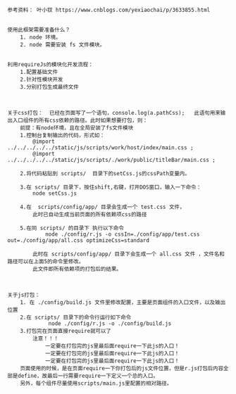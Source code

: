 <!-- 最后一次更新 20181207 gongzixi110@qq.com -->
    参考资料： 叶小钗 https://www.cnblogs.com/yexiaochai/p/3633855.html


    使用此框架需要准备什么？
        1. node 环境。
        2. node 需要安装 fs 文件模块。


    利用requireJs的模块化开发流程：
        1.配置基础文件
        2.针对性模块开发
        3.分别打包生成最终文件



    关于css打包：  已经在页面写了一个语句，console.log(a.pathCss);   此语句用来输出入口组件的所有css依赖的路径。此时如果想要打包，则：
        前提：有node环境，且在全局安装了fs文件模块
        1.控制台复制输出的代码，形式如：
            @import ../../../../../static/js/scripts/work/host/index/main.css ;
            @import ../../../../../static/js/scripts/./work/public/titleBar/main.css ;

        2.将代码粘贴到 scripts/  目录下的setCss.js的cssPath变量内。

        3.在 scripts/ 目录下，按住shift,右键，打开DOS窗口，输入一下命令：
            node setCss.js

        4.在  scripts/config/app/ 目录会生成一个 test.css 文件，
            此时已自动生成当前页面的所有依赖项css的路径

        5.在同 scripts/ 的目录下 执行以下命令
                node ./config/r.js -o cssIn=./config/app/test.css out=./config/app/all.css optimizeCss=standard
            
            此时在 scripts/config/app/ 目录下会生成一个 all.css 文件 ，文件名和路径可以在上面5的命令里修改。
            此文件即所有依赖项的打包后的结果。



    关于js打包：
        1. 在 ./config/build.js 文件里修改配置，主要是页面组件的入口文件，以及输出位置
        2.在 scripts/ 目录下的命令行运行如下命令 
                 node ./config/r.js -o ./config/build.js
        3.打包完在页面直接require就可以了
            注意！！！
                一定要在打包完的js里最后面require一下此js的入口！
                一定要在打包完的js里最后面require一下此js的入口！
                一定要在打包完的js里最后面require一下此js的入口！
        页面使用的时候，是在页面require一下你打包后的js文件位置，但是r.js打包后内容全部是define，故最后一行需要require一下定义一个总的入口。
        另外，每个组件尽量使用scripts/main.js里配置的相对路径。